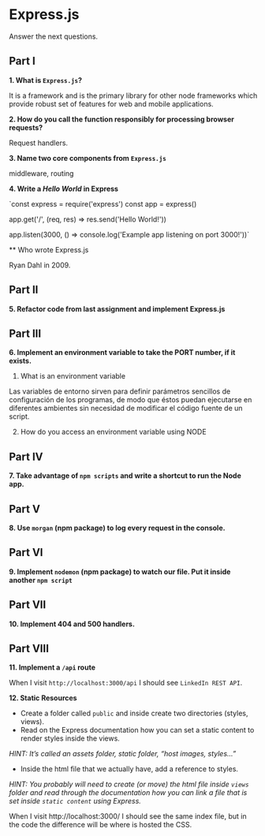 # Express.js

Answer the next questions.

## Part I

**1. What is `Express.js`?**

It is a framework and is the primary library for other node frameworks which provide robust set of features for web and mobile applications.


**2. How do you call the function responsibly for processing browser requests?**

Request handlers.

**3. Name two core components from `Express.js`**

middleware, routing

**4. Write a _Hello World_ in Express**

`const express = require('express')
const app = express()

app.get('/', (req, res) => res.send('Hello World!'))

app.listen(3000, () => console.log('Example app listening on port 3000!'))`


** Who wrote Express.js

Ryan Dahl in 2009.

## Part II

**5. Refactor code from last assignment and implement Express.js**

## Part III

**6. Implement an environment variable to take the PORT number, if it exists.**

1. What is an environment variable

Las variables de entorno sirven para definir parámetros sencillos de configuración de los programas, de modo que éstos puedan ejecutarse en diferentes ambientes sin necesidad de modificar el código fuente de un script.

2. How do you access an environment variable using NODE

## Part IV

**7. Take advantage of `npm scripts` and write a shortcut to run the Node app.**

## Part V

**8. Use `morgan` (npm package) to log every request in the console.**


## Part VI

**9. Implement `nodemon` (npm package) to watch our file. Put it inside another `npm script`**

## Part VII

**10. Implement 404 and 500 handlers.**

## Part VIII

**11. Implement a `/api` route**

When I visit `http://localhost:3000/api` I should see `LinkedIn REST API`.

**12. Static Resources**

+ Create a folder called `public` and inside create two directories (styles, views).
+ Read on the Express documentation how you can set a static content to render styles inside the views.

_HINT: It’s called an assets folder, static folder, “host images, styles...”_

+ Inside the html file that we actually have, add a reference to styles.

_HINT: You probably will need to create (or move) the html file inside `views` folder and read through the documentation how you can link a file that is set inside `static content` using Express._

When I visit http://localhost:3000/ I should see the same index file, but in the code the difference will be where is hosted the CSS.
